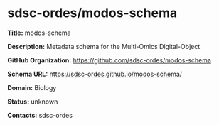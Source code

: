 # sdsc-ordes/modos-schema

**Title:** modos-schema

**Description:** Metadata schema for the Multi-Omics Digital-Object

**GitHub Organization:** https://github.com/sdsc-ordes/modos-schema

**Schema URL:** https://sdsc-ordes.github.io/modos-schema/



**Domain:** Biology

**Status:** unknown



**Contacts:** sdsc-ordes